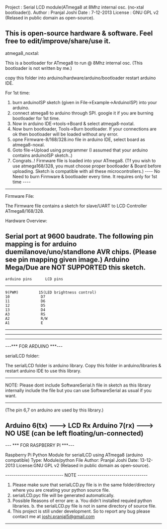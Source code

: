 Project : Serial LCD module(ATmega8 at 8Mhz internal osc. (no-xtal bootloader)).
Author  : Pranjal Joshi
Date    : 7-12-2013
License : GNU GPL v2 (Relased in public domain as open-source).

This is open-source hardware & software. Feel free to edit/improve/share/use it.
------------------------------------------------------------------------
atmega8_noxtal:

This is a bootloader for ATmega8 to run @ 8Mhz internal osc. (This bootloader is not written by me.)

copy this folder into arduino/hardware/arduino/bootloader
restart arduino IDE.

For 1st time:
1. burn arduinoISP sketch (given in File->Example->ArduinoISP) into your arduino.
2. connect atmega8 to arduino through SPI. google it if you are burning bootloader for 1st time.
3. Now in arduino IDE->tools->Board & select atmega8-noxtal.
4. Now burn bootloader, Tools->Burn bootloader. If your connections are ok then bootloader will be loaded without any error.
5. opne Firmware-8/168/328.ino file in arduino IDE, select board as atmega8-noxal.
6. Goto file->Upload using programmer (I assumed that your arduino contains arduinoISP sketch..)
7. Congrats..! Firmware file is loaded into your ATmega8.
(Tf you wish to use atmega168/328, you must choose proper bootloader & Board before uploading. Sketch is compatible with all these microcontrollers.)
---- No Need to burn Firmware & bootloader every time. It requires only for 1st time ----
----------------------------------------------------------------------------------------
Firmware File:

The Firmware file contains a sketch for slave/UART to LCD Controller ATmega8/168/328.

Hardware Overview:
 
Serial port at 9600 baudrate.
The following pin mapping is for arduino duemilanove/uno/standlone AVR chips. (Please see pin mapping given image.)
Arduino Mega/Due are NOT SUPPORTED this sketch.
----------------------------------------------------------
	arduino pins      LCD pins
----------------------------------------------------------
	9(PWM)         15(LED brightness control)
	10              D7
	11              D6
	12              D5
	13              D4
	A3              RS
	A2              R/W
	A1              E
----------------------------------------------------------

----------------------------------------------------------------------------------------
----------------------------------------------------------------------------------------

---*** FOR ARDUINO ***---

serialLCD folder:

The serialLCD folder is arduino library. Copy this folder in arduino/libraries & restart arduino
IDE to use this library.
****************************************************************************************
NOTE:
	Please dont include SoftwareSerial.h file in sketch as this library internally include the
file but you can use SoftwareSerial as usual if you want.
****************************************************************************************

(The pin 6,7 on arduino are used by this library.)

Arduino 6(tx) ---> LCD Rx
Arduino 7(rx) ---> NO USE (can be left floating/un-connected)
-----------------------------------------------------------------------------------------

--- *** FOR RASPBERRY PI ***---

Raspberry Pi Python Module for serialLCD using ATmega8 (arduino compatible)
Type:	Module/python File
Author: Pranjal Joshi
Date:	13-12-2013
License:GNU GPL v2 (Relased in public domain as open-source).

----------------------------- NOTE -----------------------------------

1. Please make sure that serialLCD.py file is in the same folder/directory where you are creating your python source file.
2. serialLCD.pyc file will be generated automatically.
3. Possible Reasons of error are:
	a. You didn't installed requied python libraries.
	b. the serialLCD.py file is not in same directory of source file.
4. This project is still under development. So to report any bug please contact me at joshi.pranjal5@gmail.com

----------------------------------------------------------------------